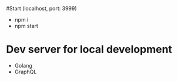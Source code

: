 #Start (localhost, port: 3999)
- npm i
- npm start 
# Dev server for local development
- Golang
- GraphQL
